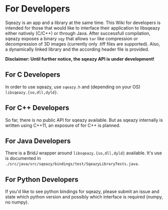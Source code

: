 
# For Developers

Sqeazy is an app and a library at the same time. This Wiki for developers is intended for those that would like to interface their application to libsqeazy either natively (C/C++) or through Java. After successfull compilation, sqeazy exposes a binary `sqy` that allows `tar` like compression or decompression of 3D images (currently only .tiff files are supported). Also, a dynamically linked library and the according header file is provided.

**Disclaimer: Until further notice, the sqeazy API is under development!**

## For C Developers

In order to use sqeazy, use `sqeazy.h` and (depending on your OS) `libsqeazy.{so,dll,dyld}`.


## For C++ Developers

So far, there is no public API for sqeazy available. But as sqeazy internally is written using C++11, an exposure of for C++ is planned.


## For Java Developers

There is a BridJ wrapper around `libsqeazy.{so,dll,dyld}` available. It's use is documented in `./src/java/src/sqeazy/bindings/test/SqeazyLibraryTests.java`.


## For Python Developers

If you'd like to see python bindings for sqeazy, please submit an issue and state which python version and possibly which interface is required (numpy, no numpy).
